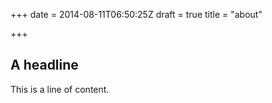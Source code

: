 +++
date = 2014-08-11T06:50:25Z
draft = true
title = "about"

+++

## A headline

This is a line of content.